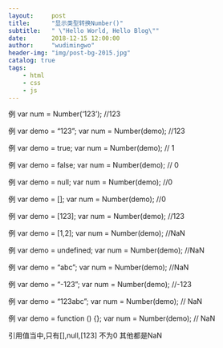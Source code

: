 ```yaml
---
layout:     post
title:      "显示类型转换Number()"
subtitle:   " \"Hello World, Hello Blog\""
date:       2018-12-15 12:00:00
author:     "wudimingwo"
header-img: "img/post-bg-2015.jpg"
catalog: true
tags:
    - html
    - css
    - js
---
```




例 var num = Number(‘123’);
 //123

例 var demo = “123”;
var num = Number(demo);
//123

例 var demo = true;
var num = Number(demo);
// 1

例 var demo = false;
var num = Number(demo);
// 0

例 var demo = null;
var num = Number(demo);
//0

例 var demo = [];
var num = Number(demo);
//0

例 var demo = [123];
var num = Number(demo);
//123

例 var demo = [1,2];
var num = Number(demo);
//NaN

例 var demo = undefined;
var num = Number(demo);
//NaN

例 var demo = “abc”;
var num = Number(demo);
//NaN

例 var demo = “-123”;
var num = Number(demo);
//-123

例 var demo = “123abc”;
var num = Number(demo);
// NaN

例 var demo = function () {};
var num = Number(demo);
// NaN

引用值当中,只有[],null,[123] 不为0 其他都是NaN